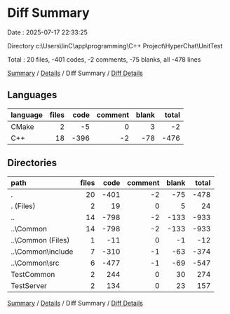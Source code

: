 # Diff Summary

Date : 2025-07-17 22:33:25

Directory c:\\Users\\linC\\app\\programming\\C++ Project\\HyperChat\\UnitTest

Total : 20 files,  -401 codes, -2 comments, -75 blanks, all -478 lines

[Summary](results.md) / [Details](details.md) / Diff Summary / [Diff Details](diff-details.md)

## Languages
| language | files | code | comment | blank | total |
| :--- | ---: | ---: | ---: | ---: | ---: |
| CMake | 2 | -5 | 0 | 3 | -2 |
| C++ | 18 | -396 | -2 | -78 | -476 |

## Directories
| path | files | code | comment | blank | total |
| :--- | ---: | ---: | ---: | ---: | ---: |
| . | 20 | -401 | -2 | -75 | -478 |
| . (Files) | 2 | 19 | 0 | 5 | 24 |
| .. | 14 | -798 | -2 | -133 | -933 |
| ..\\Common | 14 | -798 | -2 | -133 | -933 |
| ..\\Common (Files) | 1 | -11 | 0 | -1 | -12 |
| ..\\Common\\include | 7 | -310 | -1 | -63 | -374 |
| ..\\Common\\src | 6 | -477 | -1 | -69 | -547 |
| TestCommon | 2 | 244 | 0 | 30 | 274 |
| TestServer | 2 | 134 | 0 | 23 | 157 |

[Summary](results.md) / [Details](details.md) / Diff Summary / [Diff Details](diff-details.md)